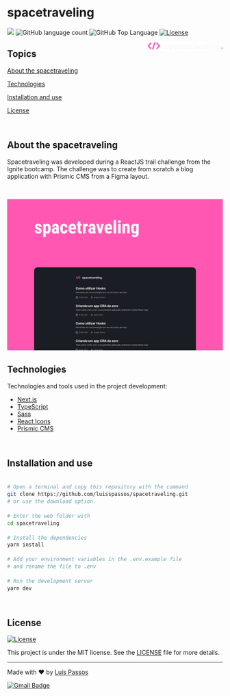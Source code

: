# spacetraveling

<p>
  <img src="https://img.shields.io/badge/made%20by-LUIS%20PASSOS-FF57B2?style=flat-square">
  <img alt="GitHub language count" src="https://img.shields.io/github/languages/count/luisspassos/space-traveling?color=FF57B2&style=flat-square">
  <img alt="GitHub Top Language" src="https://img.shields.io/github/languages/top/luisspassos/space-traveling?color=FF57B2&style=flat-square">
  <a href="https://opensource.org/licenses/MIT">
    <img alt="License" src="https://img.shields.io/badge/license-MIT-FF57B2?style=flat-square">
  </a>

</p>

<img align="right" src="public/images/logo.svg" width="35%" alt="spacetraveling">

## Topics

[About the spacetraveling](#about-the-spacetraveling)

[Technologies](#technologies)

[Installation and use](#installation-and-use)

[License](#license)

<br>

## About the spacetraveling

Spacetraveling was developed during a ReactJS trail challenge from the Ignite bootcamp. The challenge was to create from scratch a blog application with Prismic CMS from a Figma layout.

<br>

<p align="center">
  <img src=".github/cover.png" alt="Home Page">
</p>

## Technologies



Technologies and tools used in the project development:

- [Next.js](https://nextjs.org/)
- [TypeScript](https://www.typescriptlang.org/)
- [Sass](https://sass-lang.com/)
- [React Icons](https://react-icons.github.io/react-icons/)
- [Prismic CMS](https://prismic.io/)

<br>

## Installation and use

```bash

# Open a terminal and copy this repository with the command
git clone https://github.com/luisspassos/spacetraveling.git
# or use the download option.

# Enter the web folder with
cd spacetraveling

# Install the dependencies
yarn install

# Add your environment variables in the .env.example file
# and rename the file to .env

# Run the development server
yarn dev
```

<br>


## License
<a href="https://opensource.org/licenses/MIT">
    <img alt="License" src="https://img.shields.io/badge/license-MIT-FF57B2?style=flat-square">
</a>

<br>

This project is under the MIT license. See the [LICENSE](/LICENSE) file for more details.

---

Made with :heart: by [Luís Passos](https://github.com/luisspassos)


[![Gmail Badge](https://img.shields.io/badge/-luis.passos013@gmail.com-FF57B2?style=flat-square&logo=Gmail&logoColor=white&link=mailto:luis.passos013@gmail.com)](mailto:luis.passos013@gmail.com)
